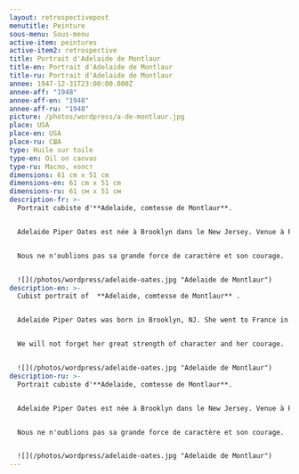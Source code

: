 ```yaml
---
layout: retrospectivepost
menutitle: Peinture
sous-menu: Sous-menu
active-item: peintures
active-item2: retrospective
title: Portrait d'Adelaide de Montlaur
title-en: Portrait d'Adelaide de Montlaur
title-ru: Portrait d'Adelaide de Montlaur
annee: 1947-12-31T23:00:00.000Z
annee-aff: "1948"
annee-aff-en: "1948"
annee-aff-ru: "1948"
picture: /photos/wordpress/a-de-montlaur.jpg
place: USA
place-en: USA
place-ru: США
type: Huile sur toile
type-en: Oil on canvas
type-ru: Масло, холст
dimensions: 61 cm x 51 cm
dimensions-en: 61 cm x 51 cm
dimensions-ru: 61 см x 51 см
description-fr: >-
  Portrait cubiste d'**Adelaide, comtesse de Montlaur**. 


  Adelaide Piper Oates est née à Brooklyn dans le New Jersey. Venue à Paris en 1937 pour apprendre le français et les Beaux-Arts, elle y rencontre Guy de Montlaur. Au début de la guerre, elle est obligée de retourner aux Etats-Unis.  Afin de rejoindre Guy de Montlaur, elle obtient des autorités américaines d'être envoyée en Angleterre en pleine guerre. Elle retrouve Guy à Londres et l'épouse en juillet 1943. Guy faisait alors partie du 1er Bataillon de Fusiliers Marins Commandos des Forces Navales Françaises Libres commandé par le Cdt Philippe Kieffer. 


  Nous ne n'oublions pas sa grande force de caractère et son courage.


  ![](/photos/wordpress/adelaide-oates.jpg "Adelaide de Montlaur")
description-en: >-
  Cubist portrait of  **Adelaide, comtesse de Montlaur** .


  Adelaide Piper Oates was born in Brooklyn, NJ. She went to France in 1937 to learn French and Fine Arts and met Guy de Montlaur in Paris. At the start of the war, she had to return to the United States. In order to join Guy de Montlaur, she obtained from the State Department to be sent to England at war. She arrived  there in June 1943 and married Guy in Denham, Buckinghamshire (UK). Guy was then part of the Free-French N° 4 Commandos.


  We will not forget her great strength of character and her courage.


  ![](/photos/wordpress/adelaide-oates.jpg "Adelaide de Montlaur")
description-ru: >-
  Portrait cubiste d'**Adelaide, comtesse de Montlaur**. 


  Adelaide Piper Oates est née à Brooklyn dans le New Jersey. Venue à Paris en 1937 pour apprendre le français et les Beaux-Arts, elle y rencontre Guy de Montlaur. Au début de la guerre, elle est obligée de retourner aux Etats-Unis.  Afin de rejoindre Guy de Montlaur, elle obtient des autorités américaines d'être envoyée en Angleterre en pleine guerre. Elle retrouve Guy à Londres et l'épouse en juillet 1943. Guy faisait alors partie du 1er Bataillon de Fusiliers Marins Commandos des Forces Navales Françaises Libres commandé par le Cdt Philippe Kieffer. 


  Nous ne n'oublions pas sa grande force de caractère et son courage.


  ![](/photos/wordpress/adelaide-oates.jpg "Adelaide de Montlaur")
---
```

